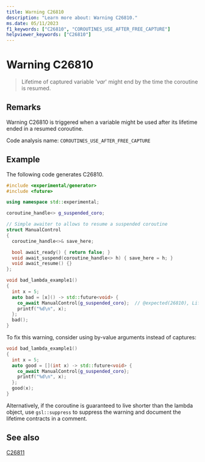 ```yaml
---
title: Warning C26810
description: "Learn more about: Warning C26810."
ms.date: 05/11/2023
f1_keywords: ["C26810", "COROUTINES_USE_AFTER_FREE_CAPTURE"]
helpviewer_keywords: ["C26810"]
---
```

# Warning C26810

> Lifetime of captured variable '*var*' might end by the time the coroutine is resumed.

## Remarks

Warning C26810 is triggered when a variable might be used after its lifetime ended in a resumed coroutine.

Code analysis name: `COROUTINES_USE_AFTER_FREE_CAPTURE`

## Example

The following code generates C26810.

```cpp
#include <experimental/generator>
#include <future>

using namespace std::experimental;

coroutine_handle<> g_suspended_coro;

// Simple awaiter to allows to resume a suspended coroutine
struct ManualControl
{
  coroutine_handle<>& save_here;

  bool await_ready() { return false; }
  void await_suspend(coroutine_handle<> h) { save_here = h; }
  void await_resume() {}
};

void bad_lambda_example1()
{
  int x = 5;
  auto bad = [x]() -> std::future<void> {
    co_await ManualControl{g_suspended_coro};  // @expected(26810), Lifetime of capture 'x' might end by the time this coroutine is resumed.
    printf("%d\n", x);
  };
  bad();
}
```

To fix this warning, consider using by-value arguments instead of captures:

```cpp
void bad_lambda_example1()
{
  int x = 5;
  auto good = [](int x) -> std::future<void> {
    co_await ManualControl{g_suspended_coro};
    printf("%d\n", x);
  };
  good(x);
}
```

Alternatively, if the coroutine is guaranteed to live shorter than the lambda object, use `gsl::suppress` to suppress the warning and document the lifetime contracts in a comment.

## See also

[C26811](c26811.md)
